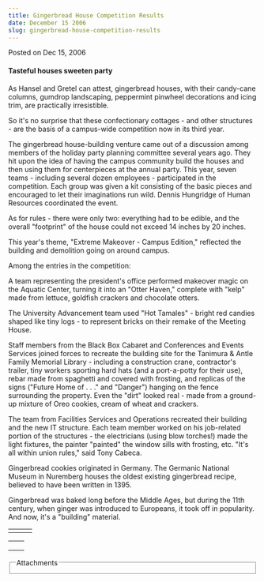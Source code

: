 ```yaml
---
title: Gingerbread House Competition Results
date: December 15 2006
slug: gingerbread-house-competition-results
---
```





<span class="date">Posted on Dec 15, 2006    </span>
<h4>Tasteful houses sweeten party</h4>
<p>As Hansel and Gretel can attest, gingerbread houses, with their
candy-cane columns, gumdrop landscaping, peppermint pinwheel
decorations and icing trim, are practically irresistible.</p>
<p>So it&apos;s no surprise that these confectionary cottages - and
other structures - are the basis of a campus-wide competition now
in its third year.</p>
<p>The gingerbread house-building venture came out of a discussion
among members of the holiday party planning committee several years
ago. They hit upon the idea of having the campus community build
the houses and then using them for centerpieces at the annual
party. This year, seven teams - including several dozen employees -
participated in the competition. Each group was given a kit
consisting of the basic pieces and encouraged to let their
imaginations run wild. Dennis Hungridge of Human Resources
coordinated the event.</p>
<p>As for rules - there were only two: everything had to be edible,
and the overall &quot;footprint&quot; of the house could not exceed 14 inches
by 20 inches.</p>
<p>This year&apos;s theme, &quot;Extreme Makeover - Campus Edition,&quot;
reflected the building and demolition going on around campus.</p>
<p>Among the entries in the competition:</p>
<p>A team representing the president&apos;s office performed makeover
magic on the Aquatic Center, turning it into an &quot;Otter Haven,&quot;
complete with &quot;kelp&quot; made from lettuce, goldfish crackers and
chocolate otters.</p>
<p>The University Advancement team used &quot;Hot Tamales&quot; - bright red
candies shaped like tiny logs - to represent bricks on their remake
of the Meeting House.</p>
<p>Staff members from the Black Box Cabaret and Conferences and
Events Services joined forces to recreate the building site for the
Tanimura &amp; Antle Family Memorial Library - including a
construction crane, contractor&apos;s trailer, tiny workers sporting
hard hats (and a port-a-potty for their use), rebar made from
spaghetti and covered with frosting, and replicas of the signs
(&quot;Future Home of . . .&quot; and &quot;Danger&quot;) hanging on the fence
surrounding the property. Even the &quot;dirt&quot; looked real - made from a
ground-up mixture of Oreo cookies, cream of wheat and crackers.</p>
<p>The team from Facilities Services and Operations recreated their
building and the new IT structure. Each team member worked on his
job-related portion of the structures - the electricians (using
blow torches!) made the light fixtures, the painter &quot;painted&quot; the
window sills with frosting, etc. &quot;It&apos;s all within union rules,&quot;
said Tony Cabeca.</p>
<p>Gingerbread cookies originated in Germany. The Germanic National
Museum in Nuremberg houses the oldest existing gingerbread recipe,
believed to have been written in 1395.</p>
<p>Gingerbread was baked long before the Middle Ages, but during
the 11th century, when ginger was introduced to Europeans, it took
off in popularity. And now, it&apos;s a &quot;building&quot; material.</p>
<table>
<tr class="odd">
<td/>
<td/>
<td/>
</tr>
</table>
<table>
<tr class="odd">
<td/>
<td/>
</tr>
<tr class="even">
<td/>
<td/>
</tr>
<tr class="odd">
<td/>
<td/>
</tr>
</table>
<fieldset class="fieldgroup group-attachments">
<legend>Attachments</legend>
<div class="field field-type-emvideo field-field-attach-video">
<div class="field-items">
<div class="field-item odd">
<div class="emvideo emvideo-video emvideo-"/>
</div>
</div>
</div>
</fieldset>





